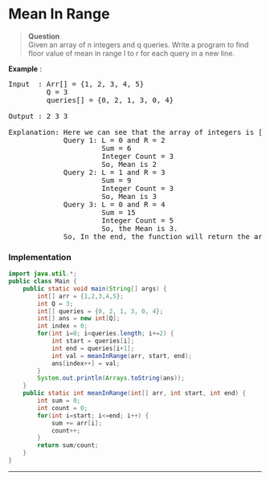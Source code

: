 # Mean In Range
> **Question**    
> Given an array of n integers and q queries. Write a program to find floor value of mean in range l to r for each query in a new line.         
     
**Example** : 
<pre>
Input  : Arr[] = {1, 2, 3, 4, 5}      
         Q = 3        
         queries[] = {0, 2, 1, 3, 0, 4}
         
Output : 2 3 3

Explanation: Here we can see that the array of integers is [1, 2, 3, 4, 5].
             Query 1: L = 0 and R = 2
                      Sum = 6
                      Integer Count = 3
                      So, Mean is 2
             Query 2: L = 1 and R = 3
                      Sum = 9
                      Integer Count = 3
                      So, Mean is 3
             Query 3: L = 0 and R = 4
                      Sum = 15
                      Integer Count = 5
                      So, the Mean is 3. 
             So, In the end, the function will return the array [2, 3, 3] as an answer.
</pre>

### Implementation
```java
import java.util.*;
public class Main {
    public static void main(String[] args) {
        int[] arr = {1,2,3,4,5};
        int Q = 3;
        int[] queries = {0, 2, 1, 3, 0, 4}; 
        int[] ans = new int[Q];
        int index = 0;
        for(int i=0; i<queries.length; i+=2) {
            int start = queries[i];
            int end = queries[i+1];
            int val = meanInRange(arr, start, end);
            ans[index++] = val;
        }
        System.out.println(Arrays.toString(ans));
    }
    public static int meanInRange(int[] arr, int start, int end) {
        int sum = 0;
        int count = 0;
        for(int i=start; i<=end; i++) {
            sum += arr[i];
            count++;
        }
        return sum/count;
    }
}
```
---
